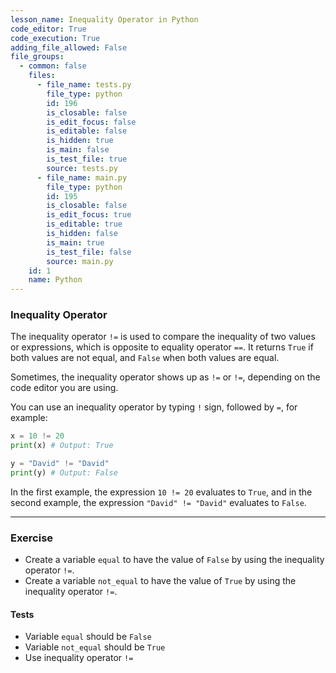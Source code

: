 ```yaml
---
lesson_name: Inequality Operator in Python
code_editor: True
code_execution: True
adding_file_allowed: False
file_groups:
  - common: false
    files:
      - file_name: tests.py
        file_type: python
        id: 196
        is_closable: false
        is_edit_focus: false
        is_editable: false
        is_hidden: true
        is_main: false
        is_test_file: true
        source: tests.py
      - file_name: main.py
        file_type: python
        id: 195
        is_closable: false
        is_edit_focus: true
        is_editable: true
        is_hidden: false
        is_main: true
        is_test_file: false
        source: main.py
    id: 1
    name: Python
---
```


### Inequality Operator

The inequality operator `!‏=` is used to compare the inequality of two values or expressions, which is opposite to equality operator `==`. It returns `True` if both values are not equal, and `False` when both values are equal.‎‎

Sometimes, the inequality operator shows up as `!=` or `!‏=`, depending on the code editor you are using.

You can use an inequality operator by typing `!` sign, followed by `=`, for example:

```python
x = 10 != 20
print(x) # Output: True

y = "David" != "David"
print(y) # Output: False
```

In the first example, the expression `10 != 20` evaluates to `True`, and in the second example, the expression `"David" != "David"` evaluates to `False`.

---

### Exercise

- Create a variable `equal` to have the value of `False` by using the inequality operator `!=`.
- Create a variable `not_equal` to have the value of `True` by using the inequality operator `!=`.

#### Tests

<ul>
<li id="test-1">Variable <code>equal</code> should be <code>False</code></li>
<li id="test-2">Variable <code>not_equal</code> should be <code>True</code></li>
<li id="test-3">Use inequality operator <code>!=</code></li>
</ul>
